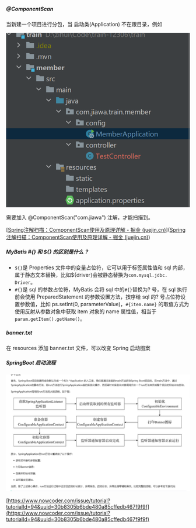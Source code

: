 ##### @ComponentScan

当新建一个项目进行分包，当 启动类(Application) 不在跟目录，例如

![](./images/20230906101532.png)

需要加入 @ComponentScan("com.jiawa") 注解，才能扫描到。

[[Spring注解扫描：ComponentScan使用及原理详解 - 掘金 (juejin.cn)](https://juejin.cn/post/7218023263465160763)]([Spring注解扫描：ComponentScan使用及原理详解 - 掘金 (juejin.cn)](https://juejin.cn/post/7218023263465160763))

##### MyBatis  #{} 和 ${} 的区别是什么？

- `${}`是 Properties 文件中的变量占位符，它可以用于标签属性值和 sql 内部，属于静态文本替换，比如${driver}会被静态替换为`com.mysql.jdbc. Driver`。
- `#{}`是 sql 的参数占位符，MyBatis 会将 sql 中的`#{}`替换为? 号，在 sql 执行前会使用 PreparedStatement 的参数设置方法，按序给 sql 的? 号占位符设置参数值，比如 ps.setInt(0, parameterValue)，`#{item.name}` 的取值方式为使用反射从参数对象中获取 item 对象的 name 属性值，相当于 `param.getItem().getName()`。

##### banner.txt

在 resources 添加 banner.txt 文件，可以改变 Spring 启动图案

##### SpringBoot 启动流程

![](./images/20230906120217.png)

[https://www.nowcoder.com/issue/tutorial?tutorialId=94&uuid=30b8305b6bde480a85cffedb467f9f9f](https://www.nowcoder.com/issue/tutorial?tutorialId=94&uuid=30b8305b6bde480a85cffedb467f9f9f)
